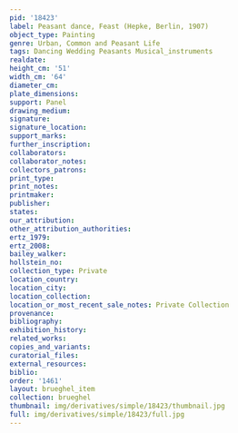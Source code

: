 ```yaml
---
pid: '18423'
label: Peasant dance, Feast (Hepke, Berlin, 1907)
object_type: Painting
genre: Urban, Common and Peasant Life
tags: Dancing Wedding Peasants Musical_instruments
realdate: 
height_cm: '51'
width_cm: '64'
diameter_cm: 
plate_dimensions: 
support: Panel
drawing_medium: 
signature: 
signature_location: 
support_marks: 
further_inscription: 
collaborators: 
collaborator_notes: 
collectors_patrons: 
print_type: 
print_notes: 
printmaker: 
publisher: 
states: 
our_attribution: 
other_attribution_authorities: 
ertz_1979: 
ertz_2008: 
bailey_walker: 
hollstein_no: 
collection_type: Private
location_country: 
location_city: 
location_collection: 
location_or_most_recent_sale_notes: Private Collection
provenance: 
bibliography: 
exhibition_history: 
related_works: 
copies_and_variants: 
curatorial_files: 
external_resources: 
biblio: 
order: '1461'
layout: brueghel_item
collection: brueghel
thumbnail: img/derivatives/simple/18423/thumbnail.jpg
full: img/derivatives/simple/18423/full.jpg
---
```


